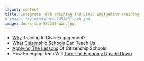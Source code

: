 ```yaml
---
layout: content
title: Integrate Tech Training and Civic Engagement Training
# image: toy-dinosaurs-1451431-pxh.jpg
image: ducks-cup-577341-pxh.jpg
---
```


- [Why](10-why.html) Training In Civic Engagement?
- What [Citizenship Schools](20-citizenship-schools.html) Can Teach Us
- [Applying The Lessons](30-applying-lessons.html) Of Citizenship Schools
- How Emerging Tech Will [Turn The Economy Upside Down](40-et-economy.html)